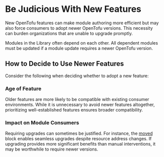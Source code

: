 # Be Judicious With New Features

New OpenTofu features can make module authoring more efficient but may also force consumers to adopt newer OpenTofu versions. This necessity can burden organizations that are unable to upgrade promptly.

Modules in the Library often depend on each other. All dependent modules must be updated if a module update requires a newer OpenTofu version.

## How to Decide to Use Newer Features

Consider the following when deciding whether to adopt a new feature:

### Age of Feature

Older features are more likely to be compatible with existing consumer environments. While it is unnecessary to avoid newer features altogether, prioritizing well-established features ensures broader compatibility.

### Impact on Module Consumers

Requiring upgrades can sometimes be justified. For instance, the [moved](https://opentofu.org/docs/v1.6/language/modules/develop/refactoring/#moved-block-syntax) block enables seamless upgrades despite resource address changes. If upgrading provides more significant benefits than manual interventions, it may be worthwhile to require newer versions.
